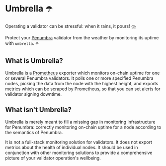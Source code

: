 # Umbrella ☂️

Operating a validator can be stressful: when it rains, it pours! ⛈️

Protect your [Penumbra](https://penumbra.zone) validator from the weather by monitoring its uptime with `umbrella`. ☂️

## What is Umbrella? 

Umbrella is a [Prometheus](https://prometheus.io/) exporter which monitors on-chain uptime for one or several Penumbra validators. It polls one or more specified Penumbra nodes, picking the data from the node with the highest height, and exports metrics which can be scraped by Prometheus, so that you can set alerts for validator signing downtime.

## What isn't Umbrella?

Umbrella is merely meant to fill a missing gap in monitoring infrastructure for Penumbra: correctly monitoring on-chain uptime for a node according to the semantics of Penumbra.

It is not a full-stack monitoring solution for validators. It does not export metrics about the health of individual nodes. It should be used in conjunction with other monitoring solutions to provide a comprehensive picture of your validator operation's wellbeing.
